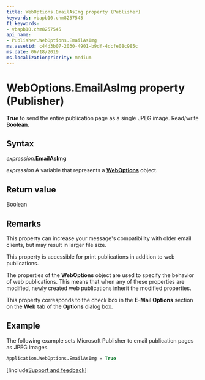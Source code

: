 ```yaml
---
title: WebOptions.EmailAsImg property (Publisher)
keywords: vbapb10.chm8257545
f1_keywords:
- vbapb10.chm8257545
api_name:
- Publisher.WebOptions.EmailAsImg
ms.assetid: c44d3b07-2030-4901-b9df-4dcfe08c985c
ms.date: 06/18/2019
ms.localizationpriority: medium
---
```



# WebOptions.EmailAsImg property (Publisher)

**True** to send the entire publication page as a single JPEG image. Read/write **Boolean**.


## Syntax

_expression_.**EmailAsImg**

_expression_ A variable that represents a **[WebOptions](Publisher.WebOptions.md)** object.


## Return value

Boolean


## Remarks

This property can increase your message's compatibility with older email clients, but may result in larger file size.

This property is accessible for print publications in addition to web publications.

The properties of the **WebOptions** object are used to specify the behavior of web publications. This means that when any of these properties are modified, newly created web publications inherit the modified properties.

This property corresponds to the check box in the **E-Mail Options** section on the **Web** tab of the **Options** dialog box.


## Example

The following example sets Microsoft Publisher to email publication pages as JPEG images.

```vb
Application.WebOptions.EmailAsImg = True
```

[!include[Support and feedback](~/includes/feedback-boilerplate.md)]